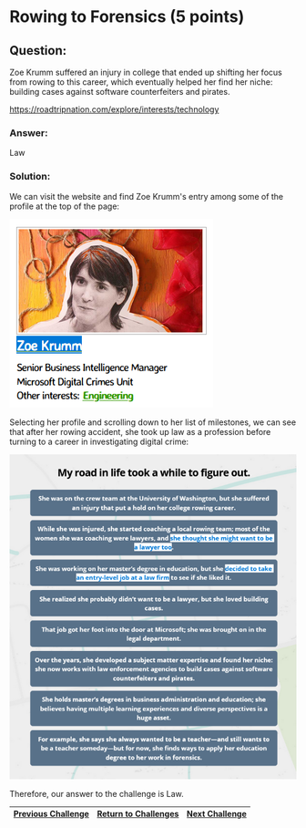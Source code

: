 # Rowing to Forensics (5 points)

## Question:

Zoe Krumm suffered an injury in college that ended up shifting her focus from rowing to this career, which eventually helped her find her niche: building cases against software counterfeiters and pirates.

https://roadtripnation.com/explore/interests/technology

### Answer:

Law

### Solution:

We can visit the website and find Zoe Krumm's entry among some of the profile at the top of the page:

[![zoe-krumm.png](zoe-krumm.png)](https://roadtripnation.com/leader/zoe-krumm)

Selecting her profile and scrolling down to her list of milestones, we can see that after her rowing accident, she took up law as a profession before turning to a career in investigating digital crime:

![roadmap.png](roadmap.png)

Therefore, our answer to the challenge is Law.

| [Previous Challenge](/Challenges/Investigate/3) | [Return to Challenges](/Challenges/../../../#modules) | [Next Challenge](/Challenges/Investigate/5) |
| :------- | :-----: | ------: |